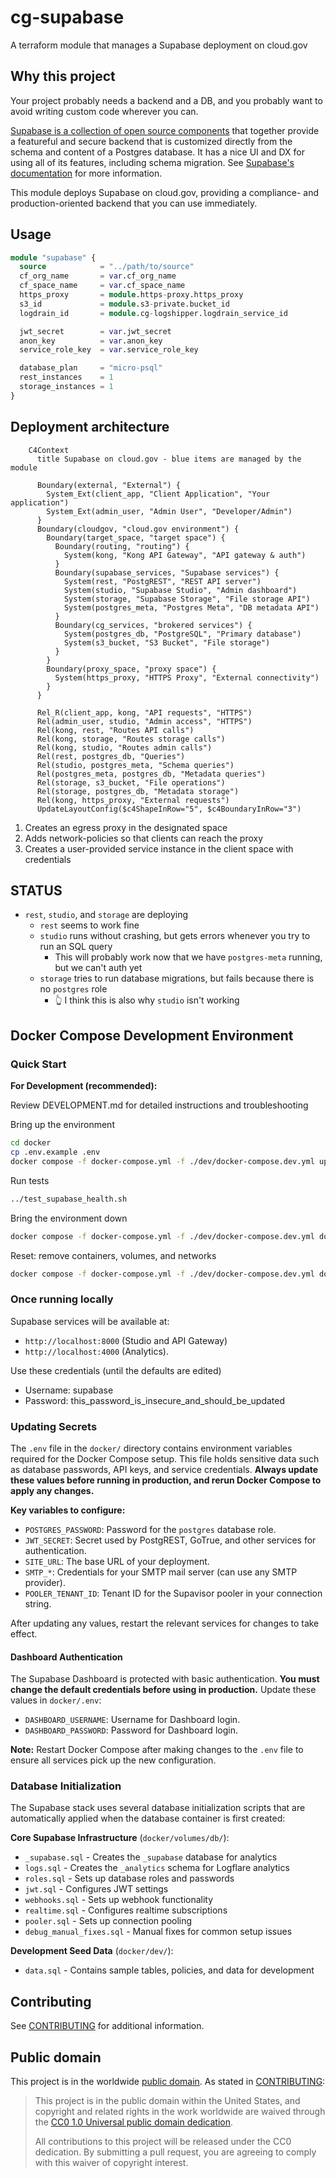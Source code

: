 # cg-supabase

A terraform module that manages a Supabase deployment on cloud.gov

## Why this project

Your project probably needs a backend and a DB, and you probably want to avoid writing custom code wherever you can. 

[Supabase is a collection of open source components](https://github.com/supabase/supabase?tab=readme-ov-file#how-it-works) that together provide a featureful and secure backend that is customized directly from the schema and content of a Postgres database. It has a nice UI and DX for using all of its features, including schema migration. See [Supabase's documentation](https://supabase.com/docs) for more information.

This module deploys Supabase on cloud.gov, providing a compliance- and production-oriented backend that you can use immediately. 

## Usage

```terraform
module "supabase" {
  source            = "../path/to/source"
  cf_org_name       = var.cf_org_name
  cf_space_name     = var.cf_space_name
  https_proxy       = module.https-proxy.https_proxy
  s3_id             = module.s3-private.bucket_id
  logdrain_id       = module.cg-logshipper.logdrain_service_id

  jwt_secret        = var.jwt_secret
  anon_key          = var.anon_key
  service_role_key  = var.service_role_key

  database_plan     = "micro-psql"
  rest_instances    = 1
  storage_instances = 1
}
```

## Deployment architecture

```mermaid
    C4Context
      title Supabase on cloud.gov - blue items are managed by the module
      
      Boundary(external, "External") {
        System_Ext(client_app, "Client Application", "Your application")
        System_Ext(admin_user, "Admin User", "Developer/Admin")
      }
      Boundary(cloudgov, "cloud.gov environment") {
        Boundary(target_space, "target space") {
          Boundary(routing, "routing") {
            System(kong, "Kong API Gateway", "API gateway & auth")
          }
          Boundary(supabase_services, "Supabase services") {
            System(rest, "PostgREST", "REST API server")
            System(studio, "Supabase Studio", "Admin dashboard")
            System(storage, "Supabase Storage", "File storage API")
            System(postgres_meta, "Postgres Meta", "DB metadata API")
          }
          Boundary(cg_services, "brokered services") {
            System(postgres_db, "PostgreSQL", "Primary database")
            System(s3_bucket, "S3 Bucket", "File storage")
          }
        }
        Boundary(proxy_space, "proxy space") {
          System(https_proxy, "HTTPS Proxy", "External connectivity")
        }
      }
      
      Rel_R(client_app, kong, "API requests", "HTTPS")
      Rel(admin_user, studio, "Admin access", "HTTPS")
      Rel(kong, rest, "Routes API calls")
      Rel(kong, storage, "Routes storage calls")
      Rel(kong, studio, "Routes admin calls")
      Rel(rest, postgres_db, "Queries")
      Rel(studio, postgres_meta, "Schema queries")
      Rel(postgres_meta, postgres_db, "Metadata queries")
      Rel(storage, s3_bucket, "File operations")
      Rel(storage, postgres_db, "Metadata storage")
      Rel(kong, https_proxy, "External requests")
      UpdateLayoutConfig($c4ShapeInRow="5", $c4BoundaryInRow="3")
```

1. Creates an egress proxy in the designated space
2. Adds network-policies so that clients can reach the proxy
3. Creates a user-provided service instance in the client space with credentials

## STATUS

- `rest`, `studio`, and `storage` are deploying
  - `rest` seems to work fine
  - `studio` runs without crashing, but gets errors whenever you try to run an SQL query
    - This will probably work now that we have `postgres-meta` running, but we can't auth yet
  - `storage` tries to run database migrations, but fails because there is no `postgres` role
    - 👆 I think this is also why `studio` isn't working

## Docker Compose Development Environment

### Quick Start

**For Development (recommended):**

Review DEVELOPMENT.md for detailed instructions and troubleshooting

Bring up the environment

```bash
cd docker
cp .env.example .env 
docker compose -f docker-compose.yml -f ./dev/docker-compose.dev.yml up -d
```

Run tests

```bash
../test_supabase_health.sh
```

Bring the environment down
```bash
docker compose -f docker-compose.yml -f ./dev/docker-compose.dev.yml down  
```

Reset: remove containers, volumes, and networks

```bash
docker compose -f docker-compose.yml -f ./dev/docker-compose.dev.yml down -v
```

### Once running locally

Supabase services will be available at:

- `http://localhost:8000` (Studio and API Gateway)
- `http://localhost:4000` (Analytics).

Use these credentials (until the defaults are edited)

- Username: supabase
- Password: this_password_is_insecure_and_should_be_updated

### Updating Secrets

The `.env` file in the `docker/` directory contains environment variables required for the Docker Compose setup. This file holds sensitive data such as database passwords, API keys, and service credentials. **Always update these values before running in production, and rerun Docker Compose to apply any changes.**

**Key variables to configure:**

- `POSTGRES_PASSWORD`: Password for the `postgres` database role.
- `JWT_SECRET`: Secret used by PostgREST, GoTrue, and other services for authentication.
- `SITE_URL`: The base URL of your deployment.
- `SMTP_*`: Credentials for your SMTP mail server (can use any SMTP provider).
- `POOLER_TENANT_ID`: Tenant ID for the Supavisor pooler in your connection string.

After updating any values, restart the relevant services for changes to take effect.

#### Dashboard Authentication

The Supabase Dashboard is protected with basic authentication. **You must change the default credentials before using in production.** Update these values in `docker/.env`:

- `DASHBOARD_USERNAME`: Username for Dashboard login.
- `DASHBOARD_PASSWORD`: Password for Dashboard login.

**Note:** Restart Docker Compose after making changes to the `.env` file to ensure all services pick up the new configuration.

### Database Initialization

The Supabase stack uses several database initialization scripts that are automatically applied when the database container is first created:

**Core Supabase Infrastructure** (`docker/volumes/db/`):

- `_supabase.sql` - Creates the `_supabase` database for analytics
- `logs.sql` - Creates the `_analytics` schema for Logflare analytics 
- `roles.sql` - Sets up database roles and passwords
- `jwt.sql` - Configures JWT settings
- `webhooks.sql` - Sets up webhook functionality
- `realtime.sql` - Configures realtime subscriptions
- `pooler.sql` - Sets up connection pooling
- `debug_manual_fixes.sql` - Manual fixes for common setup issues

**Development Seed Data** (`docker/dev/`):

- `data.sql` - Contains sample tables, policies, and data for development

## Contributing

See [CONTRIBUTING](CONTRIBUTING.md) for additional information.

## Public domain

This project is in the worldwide [public domain](LICENSE.md). As stated in [CONTRIBUTING](CONTRIBUTING.md):

> This project is in the public domain within the United States, and copyright and related rights in the work worldwide are waived through the [CC0 1.0 Universal public domain dedication](https://creativecommons.org/publicdomain/zero/1.0/).
>
> All contributions to this project will be released under the CC0 dedication. By submitting a pull request, you are agreeing to comply with this waiver of copyright interest.
